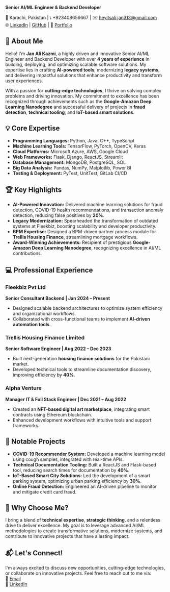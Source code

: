 **Senior AI/ML Engineer & Backend Developer**  

📍 Karachi, Pakistan | 📞 +923408656667 | ✉️ [heyitsali.jan313@gmail.com](mailto:heyitsali.jan313@gmail.com)  
🌐 [LinkedIn](https://www.linkedin.com/in/jan-ali-kazmi/) | [GitHub](https://github.com/JanAli-socool) | 🔗 [Portfolio](https://janali-socool.github.io/jan-ali-portfolio/)

## **👋 About Me**  
Hello! I'm **Jan Ali Kazmi**, a highly driven and innovative Senior AI/ML Engineer and Backend Developer with over **4 years of experience** in building, deploying, and optimizing scalable software solutions. My expertise lies in crafting **AI-powered tools**, modernizing **legacy systems**, and delivering impactful solutions that enhance productivity and transform user experiences.  

With a passion for **cutting-edge technologies**, I thrive on solving complex problems and driving innovation. My commitment to excellence has been recognized through achievements such as the **Google-Amazon Deep Learning Nanodegree** and successful delivery of projects in **fraud detection**, **technical tooling**, and **IoT-based smart solutions**.  

## **💡 Core Expertise**  
- **Programming Languages:** Python, Java, C++, TypeScript  
- **Machine Learning Tools:** TensorFlow, PyTorch, OpenCV, Keras  
- **Cloud Platforms:** Microsoft Azure, AWS, Google Cloud  
- **Web Frameworks:** Flask, Django, ReactJS, Streamlit  
- **Database Management:** MongoDB, PostgreSQL, SQL  
- **Big Data Analysis:** Pandas, NumPy, Matplotlib, Power BI  
- **Testing & Deployment:** PyTest, UnitTest, GitLab CI/CD  

## **🏆 Key Highlights**  
- **AI-Powered Innovation:** Delivered machine learning solutions for fraud detection, COVID-19 health recommendations, and transaction anomaly detection, reducing false positives by **20%**.  
- **Legacy Modernization:** Spearheaded the transformation of outdated systems at Fleekbiz, boosting scalability and developer productivity.  
- **BPM Expertise:** Designed a BPM-driven partner process module for **Trellis Housing Finance**, streamlining mortgage workflows.  
- **Award-Winning Achievements:** Recipient of prestigious **Google-Amazon Deep Learning Nanodegree**, recognizing excellence in AI/ML contributions.  

## **💻 Professional Experience**  
### **Fleekbiz Pvt Ltd**  
**Senior Consultant Backend | Jan 2024 – Present**  
- Designed scalable backend architectures to optimize system efficiency and organizational workflows.  
- Collaborated with cross-functional teams to implement **AI-driven automation tools**.  

### **Trellis Housing Finance Limited**  
**Senior Software Engineer | Aug 2022 – Dec 2023**  
- Built next-generation **housing finance solutions** for the Pakistani market.  
- Developed technical tools to streamline documentation discovery, improving efficiency by **40%**.  

### **Alpha Venture**  
**Manager IT & Full Stack Engineer | Dec 2021 – Aug 2022**  
- Created an **NFT-based digital art marketplace**, integrating smart contracts using Ethereum blockchain.  
- Enhanced development workflows with intuitive tools and support frameworks.  

## **📂 Notable Projects**  
- **COVID-19 Recommender System:** Developed a machine learning model using cough samples, integrated with real-time APIs.  
- **Technical Documentation Tooling:** Built a ReactJS and Flask-based tool, reducing search times for documentation by **40%**.  
- **IoT-Based Smart City Solutions:** Led the development of a smart parking system, optimizing urban parking efficiency by **30%**.  
- **Online Fraud Detection:** Engineered an AI-driven pipeline to monitor and mitigate credit card fraud.  

## **🚀 Why Choose Me?**  
I bring a blend of **technical expertise**, **strategic thinking**, and a relentless drive to deliver excellence. My goal is to leverage advanced AI/ML methodologies to create transformative solutions, modernize systems, and contribute to innovative projects that have a lasting impact.

## **📬 Let's Connect!**  
I'm always excited to discuss new opportunities, cutting-edge technologies, or collaborate on innovative projects. Feel free to reach out to me via:  
📧 [Email](mailto:heyitsali.jan313@gmail.com)  
🔗 [LinkedIn](https://www.linkedin.com/in/jan-ali-kazmi/)  
